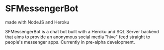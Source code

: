 # SFMessengerBot
made with NodeJS and Heroku

SFMessengerBot is a chat bot built with a Heroku and SQL Server backend that aims to provide an anonymous social media "hive" feed straight to people's messenger apps.  Currently in pre-alpha development.
